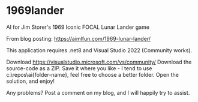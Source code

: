 # 1969lander
AI for Jim Storer's 1969 Iconic FOCAL Lunar Lander game

From blog posting: https://aimlfun.com/1969-lunar-lander/

This application requires .net8 and Visual Studio 2022 (Community works).

Download https://visualstudio.microsoft.com/vs/community/
Download the source-code as a ZIP.
Save it where you like - I tend to use c:\repos\ai{folder-name}, feel free to choose a better folder.
Open the solution, and enjoy!

Any problems? Post a comment on my blog, and I will happily try to assist.
